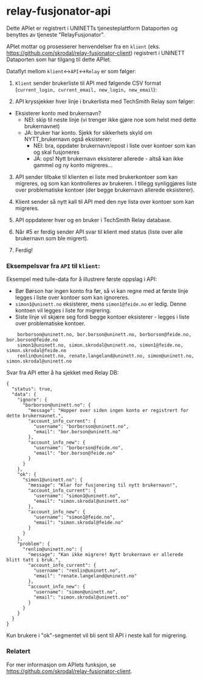 # relay-fusjonator-api

Dette APIet er registrert i UNINETTs tjenesteplattform Dataporten og benyttes av tjeneste "RelayFusjonator".

APIet mottar og prosesserer henvendelser fra en `klient` (eks. https://github.com/skrodal/relay-fusjonator-client) registrert i UNINETT Dataporten som har tilgang til dette APIet.
 
Dataflyt mellom `klient`<->`API`<->`Relay` er som følger:


1. `Klient` sender brukerliste til API med følgende CSV format (`current_login, current_email, new_login, new_email`):
 
2. API kryssjekker hver linje i brukerlista med TechSmith Relay som følger:

- Eksisterer konto med brukernavn?
    - NEI: skip til neste linje (vi trenger ikke gjøre noe som helst med dette brukernavnet)
    - JA: bruker har konto. Sjekk for sikkerhets skyld om NYTT_brukernavn også eksisterer:
        - NEI: bra, oppdater brukernavn/epost i liste over kontoer som kan og skal fusjoneres
        - JA: ops! Nytt brukernavn eksisterer allerede - altså kan ikke gammel og ny konto migreres... 

3. API sender tilbake til klienten ei liste med brukerkontoer som kan migreres, og som kan kontrolleres av brukeren. I tillegg synliggjøres liste over problematiske kontoer (der begge brukernavn allerede eksisterer).

4. Klient sender så nytt kall til API med den nye lista over kontoer som kan migreres.

5. API oppdaterer hver og en bruker i TechSmith Relay database.

6. Når #5 er ferdig sender API svar til klient med status (liste over alle brukernavn som ble migrert).

7. Ferdig!


### Eksempelsvar fra `API` til `klient`:

Eksempel med tulle-data for å illustrere første oppslag i API: 

- Bør Børson har ingen konto fra før, så vi kan regne med at første linje legges i liste over kontoer som kan ignoreres.
- `simon1@uninett.no` eksisterer, mens `simon1@feide.no` er ledig. Denne kontoen vil legges i liste for migrering.
- Siste linje vil skjære seg fordi begge kontoer eksisterer - legges i liste over problematiske kontoer.

```
    borborson@uninett.no, bor.borson@uninett.no, borborson@feide.no, bor.borson@feide.no
    simon1@uninett.no, simon.skrodal@uninett.no, simon1@feide.no, simon.skrodal@feide.no
    renlin@uninett.no, renate.langeland@uninett.no, simon@uninett.no, simon.skrodal@uninett.no
```

Svar fra API etter å ha sjekket med Relay DB:

```
{
  "status": true,
  "data": {
    "ignore": {
      "borborson@uninett.no": {
        "message": "Hopper over siden ingen konto er registrert for dette brukernavnet.",
        "account_info_current": {
          "username": "borborson@uninett.no",
          "email": "bor.borson@uninett.no"
        },
        "account_info_new": {
          "username": "borborson@feide.no",
          "email": "bor.borson@feide.no"
        }
      }
    },
    "ok": {
      "simon1@uninett.no": {
        "message": "Klar for fusjonering til nytt brukernavn!",
        "account_info_current": {
          "username": "simon1@uninett.no",
          "email": "simon.skrodal@uninett.no"
        },
        "account_info_new": {
          "username": "simon1@feide.no",
          "email": "simon.skrodal@feide.no"
        }
      }
    },
    "problem": {
      "renlin@uninett.no": {
        "message": "Kan ikke migrere! Nytt brukernavn er allerede blitt tatt i bruk.",
        "account_info_current": {
          "username": "renlin@uninett.no",
          "email": "renate.langeland@uninett.no"
        },
        "account_info_new": {
          "username": "simon@uninett.no",
          "email": "simon.skrodal@uninett.no"
        }
      }
    }
  }
}
```

Kun brukere i "ok"-segmentet vil bli sent til API i neste kall for migrering.


### Relatert

For mer informasjon om APIets funksjon, se https://github.com/skrodal/relay-fusjonator-client. 

